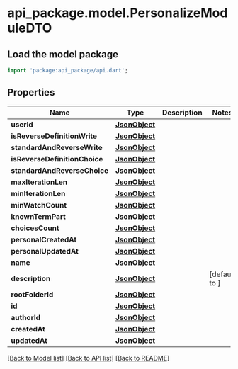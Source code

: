 # api_package.model.PersonalizeModuleDTO

## Load the model package
```dart
import 'package:api_package/api.dart';
```

## Properties
Name | Type | Description | Notes
------------ | ------------- | ------------- | -------------
**userId** | [**JsonObject**](.md) |  | 
**isReverseDefinitionWrite** | [**JsonObject**](.md) |  | 
**standardAndReverseWrite** | [**JsonObject**](.md) |  | 
**isReverseDefinitionChoice** | [**JsonObject**](.md) |  | 
**standardAndReverseChoice** | [**JsonObject**](.md) |  | 
**maxIterationLen** | [**JsonObject**](.md) |  | 
**minIterationLen** | [**JsonObject**](.md) |  | 
**minWatchCount** | [**JsonObject**](.md) |  | 
**knownTermPart** | [**JsonObject**](.md) |  | 
**choicesCount** | [**JsonObject**](.md) |  | 
**personalCreatedAt** | [**JsonObject**](.md) |  | 
**personalUpdatedAt** | [**JsonObject**](.md) |  | 
**name** | [**JsonObject**](.md) |  | 
**description** | [**JsonObject**](.md) |  | [default to ]
**rootFolderId** | [**JsonObject**](.md) |  | 
**id** | [**JsonObject**](.md) |  | 
**authorId** | [**JsonObject**](.md) |  | 
**createdAt** | [**JsonObject**](.md) |  | 
**updatedAt** | [**JsonObject**](.md) |  | 

[[Back to Model list]](../README.md#documentation-for-models) [[Back to API list]](../README.md#documentation-for-api-endpoints) [[Back to README]](../README.md)


